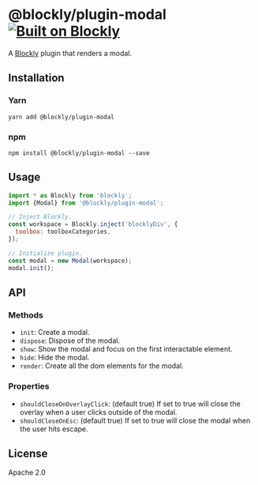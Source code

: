 # @blockly/plugin-modal [![Built on Blockly](https://tinyurl.com/built-on-blockly)](https://github.com/google/blockly)

A [Blockly](https://www.npmjs.com/package/blockly) plugin that renders a modal.

## Installation

### Yarn
```
yarn add @blockly/plugin-modal
```

### npm
```
npm install @blockly/plugin-modal --save
```

## Usage

```js
import * as Blockly from 'blockly';
import {Modal} from '@blockly/plugin-modal';

// Inject Blockly.
const workspace = Blockly.inject('blocklyDiv', {
  toolbox: toolboxCategories,
});

// Initialize plugin.
const modal = new Modal(workspace);
modal.init();
```

## API
### Methods
- `init`: Create a modal.
- `dispose`: Dispose of the modal.
- `show`: Show the modal and focus on the first interactable element.
- `hide`: Hide the modal.
- `render`: Create all the dom elements for the modal.

### Properties
- `shouldCloseOnOverlayClick`: (default true) If set to true will close the
overlay when a user clicks outside of the modal.
- `shouldCloseOnEsc`: (default true) If set to true will close the modal when the user hits escape.

## License
Apache 2.0
